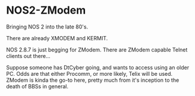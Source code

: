 # NOS2-ZModem
Bringing NOS 2 into the late 80's.

There are already XMODEM and KERMIT.

NOS 2.8.7 is just begging for ZModem.  There are ZModem capable Telnet clients out there...

Suppose someone has DtCyber going, and wants to access using an older PC.  Odds are that either Procomm, or more likely, Telix will be used.  ZModem is kinda the go-to here, pretty much from it's inception to the death of BBSs in general.
